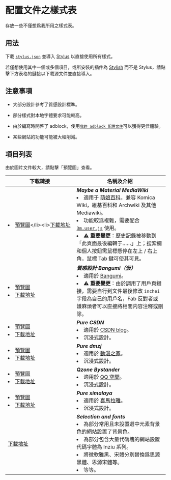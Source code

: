 # 配置文件之樣式表
存放一些不僅想爲我所用之樣式表。
## 用法
下載 [``stylus.json``](https://raw.githubusercontent.com/inchei/userstyles/stylus.json) 並導入 [Stylus](https://add0n.com/stylus.html) 以直接使用所有樣式。

若僅想使用其中一個或多個項目，或所安裝的插件為 [Stylish](https://userstyles.org/) 而不是 Stylus，請點擊下方表格的鏈接以下載源文件並直接導入。

## 注意事項
* 大部分設計參考了質感設計標準。

* 部分樣式對本地字體要求可能較高。

* 由於編寫時開啓了 adblock，使用[``我的 adblock 配置文件``](https://raw.githubusercontent.com/inchei/dotfiles/windows/adblock.txt)可以獲得更佳體驗。

* 某些網站的功能可能被大幅削減。

## 項目列表
由於圖片文件較大，請點擊「預覽圖」查看。

| <div style="width: 200px">下載鏈接</div>  | 名稱及介紹 |
| --------- | --------|
| <li>[預覽圖](https://raw.githubusercontent.com/inchei/userstyles/img/3m.png")</li><li>[下載地址](https://raw.githubusercontent.com/inchei/userstyles/source3m/3m.user.css)</li> | _**Maybe a Material MediaWiki**_<li>適用于 [萌娘百科](https://zh.moegirl.org)，兼容 Komica Wiki，維基百科和 Archwiki 及其他 Mediawiki。</li><li>功能較爲複雜，需要配合 [``3m.user.js``](https://raw.githubusercontent.com/inchei/userstyles/source/3m/3m.user.js) 使用。</li><li>:warning: **重要變更**：歷史記錄被移動到「此頁面最後編輯于……」上；搜索欄和個人按鈕需鼠標懸停在左上 / 右上角，鼠標 Tab 鍵可使其可見。</li> | 
| <li>[預覽圖](https://raw.githubusercontent.com/inchei/userstyles/img/md-bgm.png)<li>[下載地址](https://raw.githubusercontent.com/inchei/userstyles/source/Fake-material-design-bangumi.css)  | _**質感設計 Bangumi（仮）**_<li>適用於 [Bangumi](https://bgm.tv)。</li><li>:warning: **重要變更**：由於調用了用戶頁鏈接，需要自行到文件最後修改 ``inchei`` 字段為自己的用戶名，Fab 反對者或嫌麻煩者可以直接將相關内容注釋或刪除。</li> | 
| <li>[預覽圖](https://raw.githubusercontent.com/inchei/userstyles/img/csdn.png)</li><li>[下載地址](https://raw.githubusercontent.com/inchei/userstyles/sourcePure-CSDN.css)  | _**Pure CSDN**_<li>適用於 [CSDN blog](https://blog.csdn.net)。</li><li>沉浸式設計。</li> | 
| <li>[預覽圖](https://raw.githubusercontent.com/inchei/userstyles/img/dmzj.gif)</li><li>[下載地址](https://raw.githubusercontent.com/inchei/userstyles/sourcePure-dmzj.css)  | _**Pure dmzj**_<li>適用於 [動漫之家](https://manhua.dmzj.com)。</li><li>沉浸式設計。</li> | 
| <li>[預覽圖](https://raw.githubusercontent.com/inchei/userstyles/img/qzone.png)</li><li>[下載地址](https://raw.githubusercontent.com/inchei/userstyles/sourceQzone-bystander.css)  | _**Qzone Bystander**_<li>適用於 [QQ 空間](https://qzone.qq.com)。</li><li>沉浸式設計。</li> | 
| <li>[預覽圖](https://raw.githubusercontent.com/inchei/userstyles/img/ximalaya.png)</li><li>[下載地址](https://raw.githubusercontent.com/inchei/userstyles/sourcePure-ximalaya.css)  | _**Pure ximalaya**_<li>適用於 [喜馬拉雅](https://www.ximalaya.com)。</li><li>沉浸式設計。</li> | 
| [下載地址](https://raw.githubusercontent.com/inchei/userstyles/sourceSelection-and-Fonts.css) | _**Selection and fonts**_<li>為部分常用且未設置選中元素背景色的網站設置了背景色。</li><li>為部分包含大量代碼塊的網站設置代碼字體為 Inziu 系列。</li><li>將微軟雅黑、宋體分別替換爲思源黑體、思源宋體等。</li><li>等等。</li> |
